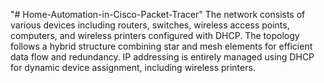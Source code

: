 "# Home-Automation-in-Cisco-Packet-Tracer" 
The network consists of various devices including routers, switches, wireless access points, computers, and wireless printers configured with DHCP. The topology follows a hybrid structure combining star and mesh elements for efficient data flow and redundancy. IP addressing is entirely managed using DHCP for dynamic device assignment, including wireless printers. 
